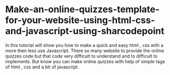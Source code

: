 # Make-an-online-quizzes-template-for-your-website-using-html-css-and-javascript-using-sharcodepoint
In this tutorial will show you how to make a quick and easy html , css with a more then less use Javascript. There so many website to provide the online quizzes code but that code very difficult to understand and to difficult to implements. But know you can make online quizzes with help of simple tags of html , css and a bit of javascript.
